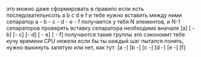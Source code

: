 это можно даже сформировать в правило
если есть последовательнсоть
a b c d e f
и тебе нужно вставить между ними сепаратор
 a  - b - c - d - e - f
получается у тебя
N элементов, и N-1 сепараторов
проверять вставку сепаратора необходимо вначале
[a] [ - b] [- c] [- d] [ - e] [ - f]
получаются такие группы
это сэкономит тебе кучу времени CPU
нежели если бы ты каждый шаг пытался понять, нужно выкинуть запятую или нет, как тут:
[a -] [b -] [c -] [d -] [e -] [f]
